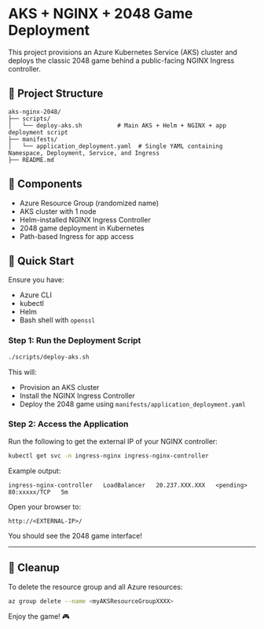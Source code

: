 # AKS + NGINX + 2048 Game Deployment

This project provisions an Azure Kubernetes Service (AKS) cluster and deploys the classic 2048 game behind a public-facing NGINX Ingress controller.

## 📁 Project Structure

```
aks-nginx-2048/
├── scripts/
│   └── deploy-aks.sh          # Main AKS + Helm + NGINX + app deployment script
├── manifests/
│   └── application_deployment.yaml  # Single YAML containing Namespace, Deployment, Service, and Ingress
├── README.md
```

## 🧱 Components

- Azure Resource Group (randomized name)
- AKS cluster with 1 node
- Helm-installed NGINX Ingress Controller
- 2048 game deployment in Kubernetes
- Path-based Ingress for app access

## 🚀 Quick Start

Ensure you have:
- Azure CLI
- kubectl
- Helm
- Bash shell with `openssl`

### Step 1: Run the Deployment Script

```bash
./scripts/deploy-aks.sh
```

This will:
- Provision an AKS cluster
- Install the NGINX Ingress Controller
- Deploy the 2048 game using `manifests/application_deployment.yaml`

### Step 2: Access the Application

Run the following to get the external IP of your NGINX controller:

```bash
kubectl get svc -n ingress-nginx ingress-nginx-controller
```

Example output:

```
ingress-nginx-controller   LoadBalancer   20.237.XXX.XXX   <pending>   80:xxxxx/TCP   5m
```

Open your browser to:

```
http://<EXTERNAL-IP>/
```

You should see the 2048 game interface!

---

## 🧼 Cleanup

To delete the resource group and all Azure resources:

```bash
az group delete --name <myAKSResourceGroupXXXX>
```

Enjoy the game! 🎮

